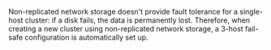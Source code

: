 Non-replicated network storage doesn't provide fault tolerance for a single-host cluster: if a disk fails, the data is permanently lost. Therefore, when creating a new cluster using non-replicated network storage, a 3-host fail-safe configuration is automatically set up.

